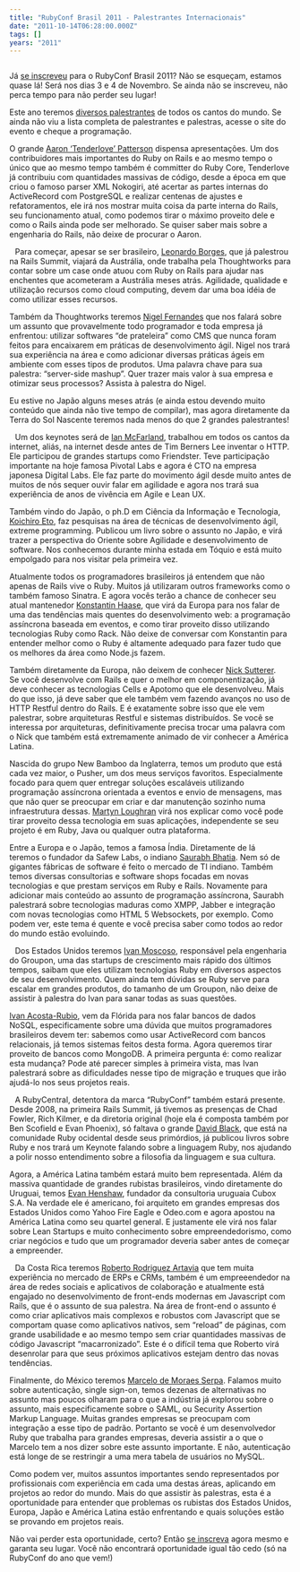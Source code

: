 ```yaml
---
title: "RubyConf Brasil 2011 - Palestrantes Internacionais"
date: "2011-10-14T06:28:00.000Z"
tags: []
years: "2011"
---
```


<p></p>
<p style="text-align:center"><a href="http://www.rubyconf.com.br/br"><img src="http://www.rubyconf.com.br/images/LogoRubyConf.jpg" srcset="http://www.rubyconf.com.br/images/LogoRubyConf.jpg 2x" alt=""></a></p>
<p>Já <a href="http://www.rubyconf.com.br/br/registration.html">se inscreveu</a> para o RubyConf Brasil 2011? Não se esqueçam, estamos quase lá! Será nos dias 3 e 4 de Novembro. Se ainda não se inscreveu, não perca tempo para não perder seu lugar!</p>
<p>Este ano teremos <a href="http://www.rubyconf.com.br/br/speakers.html">diversos palestrantes</a> de todos os cantos do mundo. Se ainda não viu a lista completa de palestrantes e palestras, acesse o site do evento e cheque a programação.</p>
<p></p>
<p></p>
<div style="float: right; margin: 5px"><a href="https://www.rubyconf.com.br/en/talks/aaron-patterson-147.html"><img src="https://www.rubyconf.com.br/images/avatars/147/medium/headshot.png" srcset="https://www.rubyconf.com.br/images/avatars/147/medium/headshot.png 2x" alt=""></a></div>
<p>O grande <a href="https://www.rubyconf.com.br/en/talks/aaron-patterson-147.html">Aaron ‘Tenderlove’ Patterson</a> dispensa apresentações. Um dos contribuidores mais importantes do Ruby on Rails e ao mesmo tempo o único que ao mesmo tempo também é committer do Ruby Core, Tenderlove já contribuiu com quantidades massivas de código, desde a época em que criou o famoso parser <span class="caps">XML</span> Nokogiri, até acertar as partes internas do ActiveRecord com PostgreSQL e realizar centenas de ajustes e refatoramentos, ele irá nos mostrar muita coisa da parte interna do Rails, seu funcionamento atual, como podemos tirar o máximo proveito dele e como o Rails ainda pode ser melhorado. Se quiser saber mais sobre a engenharia do Rails, não deixe de procurar o Aaron.</p>
<div style="float:left;margin:5px"><a href="https://www.rubyconf.com.br/br/talks/leonardo-borges-170.html"><img src="https://www.rubyconf.com.br/images/avatars/170/medium/leonardoborges-137.jpg" srcset="https://www.rubyconf.com.br/images/avatars/170/medium/leonardoborges-137.jpg 2x" alt=""></a></div>
<p>Para começar, apesar se ser brasileiro, <a href="https://www.rubyconf.com.br/br/talks/leonardo-borges-170.html">Leonardo Borges</a>, que já palestrou na Rails Summit, viajará da Austrália, onde trabalha pela Thoughtworks para contar sobre um case onde atuou com Ruby on Rails para ajudar nas enchentes que acometeram a Austrália meses atrás. Agilidade, qualidade e utilização recursos como cloud computing, devem dar uma boa idéia de como utilizar esses recursos.</p>
<p>Também da Thoughtworks teremos <a href="https://www.rubyconf.com.br/br/talks/nigel-fernandes-200.html">Nigel Fernandes</a> que nos falará sobre um assunto que provavelmente todo programador e toda empresa já enfrentou: utilizar softwares “de prateleira” como <span class="caps">CMS</span> que nunca foram feitos para encaixarem em práticas de desenvolvimento ágil. Nigel nos trará sua experiência na área e como adicionar diversas práticas ágeis em ambiente com esses tipos de produtos. Uma palavra chave para sua palestra: “server-side mashup”. Quer trazer mais valor à sua empresa e otimizar seus processos? Assista à palestra do Nigel.</p>
<p>Eu estive no Japão alguns meses atrás (e ainda estou devendo muito conteúdo que ainda não tive tempo de compilar), mas agora diretamente da Terra do Sol Nascente teremos nada menos do que 2 grandes palestrantes!</p>
<div style="float:left;margin:5px"><a href="https://www.rubyconf.com.br/br/talks/ian-mcfarland-149.html"><img src="https://www.rubyconf.com.br/images/avatars/149/medium/Ian%20Square.jpg" srcset="https://www.rubyconf.com.br/images/avatars/149/medium/Ian%20Square.jpg 2x" alt=""></a></div>
<p>Um dos keynotes será de <a href="https://www.rubyconf.com.br/br/talks/ian-mcfarland-149.html">Ian McFarland</a>, trabalhou em todos os cantos da internet, aliás, na internet desde antes de Tim Berners Lee inventar o <span class="caps">HTTP</span>. Ele participou de grandes startups como Friendster. Teve participação importante na hoje famosa Pivotal Labs e agora é <span class="caps">CTO</span> na empresa japonesa Digital Labs. Ele faz parte do movimento ágil desde muito antes de muitos de nós sequer ouvir falar em agilidade e agora nos trará sua experiência de anos de vivência em Agile e Lean UX.</p>
<div style="float:right;margin:5px"><a href="https://www.rubyconf.com.br/br/talks/koichiro-eto-181.html"><img src="https://www.rubyconf.com.br/images/avatars/181/medium/eto-rubykaigi-1.jpg" srcset="https://www.rubyconf.com.br/images/avatars/181/medium/eto-rubykaigi-1.jpg 2x" alt=""></a></div>
<p>Também vindo do Japão, o ph.D em Ciência da Informação e Tecnologia, <a href="https://www.rubyconf.com.br/br/talks/koichiro-eto-181.html">Koichiro Eto</a>, faz pesquisas na área de técnicas de desenvolvimento ágil, extreme programming. Publicou um livro sobre o assunto no Japão, e virá trazer a perspectiva do Oriente sobre Agilidade e desenvolvimento de software. Nos conhecemos durante minha estada em Tóquio e está muito empolgado para nos visitar pela primeira vez.</p>
<div style="float:right;margin:5px"><a href="https://www.rubyconf.com.br/br/talks/konstantin-haase-48.html"><img src="https://www.rubyconf.com.br/images/avatars/48/medium/headshot%20200x200.png" srcset="https://www.rubyconf.com.br/images/avatars/48/medium/headshot%20200x200.png 2x" alt=""></a></div>
<p>Atualmente todos os programadores brasileiros já entendem que não apenas de Rails vive o Ruby. Muitos já utilizaram outros frameworks como o também famoso Sinatra. E agora vocês terão a chance de conhecer seu atual mantenedor <a href="https://www.rubyconf.com.br/br/talks/konstantin-haase-48.html">Konstantin Haase</a>, que virá da Europa para nos falar de uma das tendências mais quentes do desenvolvimento web: a programação assíncrona baseada em eventos, e como tirar proveito disso utilizando tecnologias Ruby como Rack. Não deixe de conversar com Konstantin para entender melhor como o Ruby é altamente adequado para fazer tudo que os melhores da área como Node.js fazem.</p>
<div style="float:right;margin:5px"><a href="https://www.rubyconf.com.br/br/talks/nick-sutterer-7.html"><img src="https://www.rubyconf.com.br/images/avatars/7/medium/nick-stterer.jpeg" srcset="https://www.rubyconf.com.br/images/avatars/7/medium/nick-stterer.jpeg 2x" alt=""></a></div>
<p>Também diretamente da Europa, não deixem de conhecer <a href="https://www.rubyconf.com.br/br/talks/nick-sutterer-7.html">Nick Sutterer</a>. Se você desenvolve com Rails e quer o melhor em componentização, já deve conhecer as tecnologias Cells e Apotomo que ele desenvolveu. Mais do que isso, já deve saber que ele também vem fazendo avanços no uso de <span class="caps">HTTP</span> Restful dentro do Rails. E é exatamente sobre isso que ele vem palestrar, sobre arquiteturas Restful e sistemas distribuídos. Se você se interessa por arquiteturas, definitivamente precisa trocar uma palavra com o Nick que também está extremamente animado de vir conhecer a América Latina.</p>
<p>Nascida do grupo New Bamboo da Inglaterra, temos um produto que está cada vez maior, o Pusher, um dos meus serviços favoritos. Especialmente focado para quem quer entregar soluções escaláveis utilizando programação assíncrona orientada a eventos e envio de mensagens, mas que não quer se preocupar em criar e dar manutenção sozinho numa infraestrutura dessas. <a href="https://www.rubyconf.com.br/br/talks/martyn-loughran-153.html">Martyn Loughran</a> virá nos explicar como você pode tirar proveito dessa tecnologia em suas aplicações, independente se seu projeto é em Ruby, Java ou qualquer outra plataforma.</p>
<div style="float:right;margin:5px"><a href="https://www.rubyconf.com.br/br/talks/saurabh-bhatia-44.html"><img src="https://www.rubyconf.com.br/images/avatars/44/medium/saurabh.jpg" srcset="https://www.rubyconf.com.br/images/avatars/44/medium/saurabh.jpg 2x" alt=""></a></div>
<p>Entre a Europa e o Japão, temos a famosa Índia. Diretamente de lá teremos o fundador da Safew Labs, o indiano <a href="https://www.rubyconf.com.br/br/talks/saurabh-bhatia-44.html">Saurabh Bhatia</a>. Nem só de gigantes fábricas de software é feito o mercado de TI indiano. Também temos diversas consultorias e software shops focadas em novas tecnologias e que prestam serviços em Ruby e Rails. Novamente para adicionar mais conteúdo ao assunto de programação assíncrona, Saurabh palestrará sobre tecnologias maduras como <span class="caps">XMPP</span>, Jabber e integração com novas tecnologias como <span class="caps">HTML</span> 5 Websockets, por exemplo. Como podem ver, este tema é quente e você precisa saber como todos ao redor do mundo estão evoluindo.</p>
<div style="float:left;margin:5px"><a href="https://www.rubyconf.com.br/br/talks/ivan-moscoso-148.html"><img src="https://www.rubyconf.com.br/images/avatars/148/medium/Ivan.jpg" srcset="https://www.rubyconf.com.br/images/avatars/148/medium/Ivan.jpg 2x" alt=""></a></div>
<p>Dos Estados Unidos teremos <a href="https://www.rubyconf.com.br/br/talks/ivan-moscoso-148.html">Ivan Moscoso</a>, responsável pela engenharia do Groupon, uma das startups de crescimento mais rápido dos últimos tempos, saibam que eles utilizam tecnologias Ruby em diversos aspectos de seu desenvolvimento. Quem ainda tem dúvidas se Ruby serve para escalar em grandes produtos, do tamanho de um Groupon, não deixe de assistir à palestra do Ivan para sanar todas as suas questões.</p>
<div style="float:right;margin:5px"><a href="https://www.rubyconf.com.br/br/talks/ivan-acosta-rubio-52.html"><img src="https://www.rubyconf.com.br/images/avatars/52/medium/ivan_twitter.jpg" srcset="https://www.rubyconf.com.br/images/avatars/52/medium/ivan_twitter.jpg 2x" alt=""></a></div>
<p><a href="https://www.rubyconf.com.br/br/talks/ivan-acosta-rubio-52.html">Ivan Acosta-Rubio</a>, vem da Flórida para nos falar bancos de dados NoSQL, especificamente sobre uma dúvida que muitos programadores brasileiros devem ter: sabemos como usar ActiveRecord com bancos relacionais, já temos sistemas feitos desta forma. Agora queremos tirar proveito de bancos como MongoDB. A primeira pergunta é: como realizar esta mudança? Pode até parecer simples à primeira vista, mas Ivan palestrará sobre as dificuldades nesse tipo de migração e truques que irão ajudá-lo nos seus projetos reais.</p>
<div style="float:left;margin:5px"><a href="https://www.rubyconf.com.br/br/talks/david-a-black-146.html"><img src="https://www.rubyconf.com.br/images/avatars/146/medium/dab.jpg" srcset="https://www.rubyconf.com.br/images/avatars/146/medium/dab.jpg 2x" alt=""></a></div>
<p>A RubyCentral, detentora da marca “RubyConf” também estará presente. Desde 2008, na primeira Rails Summit, já tivemos as presenças de Chad Fowler, Rich Kilmer, e da diretoria original (hoje ela é composta também por Ben Scofield e Evan Phoenix), só faltava o grande <a href="https://www.rubyconf.com.br/br/talks/david-a-black-146.html">David Black</a>, que está na comunidade Ruby ocidental desde seus primórdios, já publicou livros sobre Ruby e nos trará um Keynote falando sobre a linguagem Ruby, nos ajudando a polir nosso entendimento sobre a filosofia da linguagem e sua cultura.</p>
<div style="float:right;margin:5px"><a href="https://www.rubyconf.com.br/br/talks/evan-henshaw-150.html"><img src="https://www.rubyconf.com.br/images/avatars/150/medium/evan-137x137.jpg" srcset="https://www.rubyconf.com.br/images/avatars/150/medium/evan-137x137.jpg 2x" alt=""></a></div>
<p>Agora, a América Latina também estará muito bem representada. Além da massiva quantidade de grandes rubistas brasileiros, vindo diretamente do Uruguai, temos <a href="https://www.rubyconf.com.br/br/talks/evan-henshaw-150.html">Evan Henshaw</a>, fundador da consultoria uruguaia Cubox S.A. Na verdade ele é americano, foi arquiteto em grandes empresas dos Estados Unidos como Yahoo Fire Eagle e Odeo.com e agora apostou na América Latina como seu quartel general. E justamente ele virá nos falar sobre Lean Startups e muito conhecimento sobre empreendedorismo, como criar negócios e tudo que um programador deveria saber antes de começar a empreender.</p>
<div style="float:left;margin:5px"><a href="https://www.rubyconf.com.br/br/talks/roberto-rodriguez-artavia-97.html"><img src="https://www.rubyconf.com.br/images/avatars/97/medium/Photo%20on%202010-12-17%20at%2012.49.jpg" srcset="https://www.rubyconf.com.br/images/avatars/97/medium/Photo%20on%202010-12-17%20at%2012.49.jpg 2x" alt=""></a></div>
<p>Da Costa Rica teremos <a href="https://www.rubyconf.com.br/br/talks/roberto-rodriguez-artavia-97.html">Roberto Rodriguez Artavia</a> que tem muita experiência no mercado de ERPs e CRMs, também é um empreeendedor na área de redes sociais e aplicativos de colaboração e atualmente está engajado no desenvolvimento de front-ends modernas em Javascript com Rails, que é o assunto de sua palestra. Na área de front-end o assunto é como criar aplicativos mais complexos e robustos com Javascript que se comportam quase como aplicativos nativos, sem “reload” de páginas, com grande usabilidade e ao mesmo tempo sem criar quantidades massivas de código Javascript “macarronizado”. Este é o difícil tema que Roberto virá desenrolar para que seus próximos aplicativos estejam dentro das novas tendências.</p>
<div style="float:right;margin:5px"><a href="https://www.rubyconf.com.br/br/talks/marcelo-de-moraes-serpa-57.html"><img src="https://www.rubyconf.com.br/images/avatars/57/medium/18347_1237082098940_1585881316_30591014_4502798_n.jpg" srcset="https://www.rubyconf.com.br/images/avatars/57/medium/18347_1237082098940_1585881316_30591014_4502798_n.jpg 2x" alt=""></a></div>
<p>Finalmente, do México teremos <a href="https://www.rubyconf.com.br/br/talks/marcelo-de-moraes-serpa-57.html">Marcelo de Moraes Serpa</a>. Falamos muito sobre autenticação, single sign-on, temos dezenas de alternativas no assunto mas poucos olharam para o que a indústria já explorou sobre o assunto, mais especificamente sobre o <span class="caps">SAML</span>, ou Security Assertion Markup Language. Muitas grandes empresas se preocupam com integração a esse tipo de padrão. Portanto se você é um desenvolvedor Ruby que trabalha para grandes empresas, deveria assistir a o que o Marcelo tem a nos dizer sobre este assunto importante. E não, autenticação está longe de se restringir a uma mera tabela de usuários no MySQL.</p>
<p>Como podem ver, muitos assuntos importantes sendo representados por profissionais com experiência em cada uma destas áreas, aplicando em projetos ao redor do mundo. Mais do que assistir às palestras, esta é a oportunidade para entender que problemas os rubistas dos Estados Unidos, Europa, Japão e América Latina estão enfrentando e quais soluções estão se provando em projetos reais.</p>
<p>Não vai perder esta oportunidade, certo? Então <a href="https://www.rubyconf.com.br/br/registration.html">se inscreva</a> agora mesmo e garanta seu lugar. Você não encontrará oportunidade igual tão cedo (só na RubyConf do ano que vem!)</p>
<p></p>